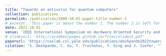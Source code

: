 ```yaml
---
title: "Towards an antivirus for quantum computers"
collection: publications
permalink: /publication/2009-10-01-paper-title-number-1
# excerpt: 'This paper is about the number 1. The number 2 is left for future work.'
date: 2022-10-01
venue: 'IEEE International Symposium on Hardware Oriented Security and Trust (HOST)'
# slidesurl: 'http://academicpages.github.io/files/slides1.pdf'
paperurl: 'https://caslab.csl.yale.edu/publications/deshpande2022towards.pdf'
citation: 'S. Deshpande, C. Xu, T. Trochatos, Y. Ding and J. Szefer, "Towards an Antivirus for Quantum Computers," IEEE International Symposium on Hardware Oriented Security and Trust (HOST) 2022'
---
```


<!-- The contents above will be part of a list of publications, if the user clicks the link for the publication than the contents of section will be rendered as a full page, allowing you to provide more information about the paper for the reader. When publications are displayed as a single page, the contents of the above "citation" field will automatically be included below this section in a smaller font. -->
